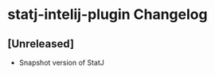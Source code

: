 <!-- Keep a Changelog guide -> https://keepachangelog.com -->

# statj-intelij-plugin Changelog

## [Unreleased]

- Snapshot version of StatJ

